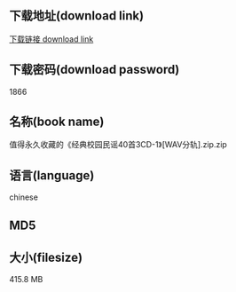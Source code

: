 ## 下载地址(download link)
[下载链接 download link](https://voluble-croquembouche-d321dc.netlify.app/?s=%E5%80%BC%E5%BE%97%E6%B0%B8%E4%B9%85%E6%94%B6%E8%97%8F%E7%9A%84%E3%80%8A%E7%BB%8F%E5%85%B8%E6%A0%A1%E5%9B%AD%E6%B0%91%E8%B0%A340%E9%A6%963CD-1%E3%80%8B%5BWAV%E5%88%86%E8%BD%A8%5D.zip)

## 下载密码(download password)
1866

## 名称(book name)
值得永久收藏的《经典校园民谣40首3CD-1》[WAV分轨].zip.zip

## 语言(language)
chinese

## MD5


## 大小(filesize)
415.8 MB
